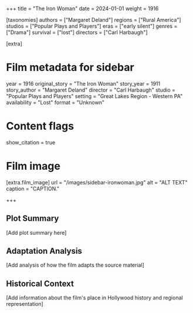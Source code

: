 +++
title = "The Iron Woman"
date = 2024-01-01
weight = 1916

[taxonomies]
authors = ["Margaret Deland"]
regions = ["Rural America"]
studios = ["Popular Plays and Players"]
eras = ["early silent"]
genres = ["Drama"]
survival = ["lost"]
directors = ["Carl Harbaugh"]

[extra]
# Film metadata for sidebar
year = 1916
original_story = "The Iron Woman"
story_year = 1911
story_author = "Margaret Deland"
director = "Carl Harbaugh"
studio = "Popular Plays and Players"
setting = "Great Lakes Region - Western PA"
availability = "Lost"
format = "Unknown"

# Content flags
show_citation = true

# Film image
[extra.film_image]
url = "/images/sidebar-ironwoman.jpg"
alt = "ALT TEXT"
caption = "CAPTION."

+++

## Plot Summary

[Add plot summary here]

## Adaptation Analysis

[Add analysis of how the film adapts the source material]

## Historical Context

[Add information about the film's place in Hollywood history and regional representation]
